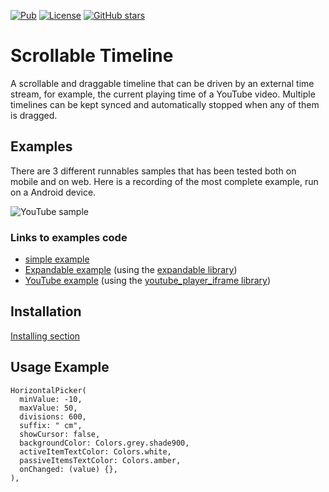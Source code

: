 [![Pub](https://img.shields.io/pub/v/flutter_scrollable_timeline.svg)](https://pub.dartlang.org/packages/flutter_scrollable_timeline)
[![License](https://img.shields.io/badge/licence-MIT-blue.svg)](https://github.com/beyondeye/flutter_scrollable_timeline/blob/main/LICENSE)
[![GitHub stars](https://img.shields.io/github/stars/beyondeye/flutter_scrollable_timeline.svg?style=social)](https://github.com/beyondeye/flutter_scrollable_timeline)

# Scrollable Timeline
A scrollable and draggable timeline that can be driven by an external time stream,
for example, the current playing time of a YouTube video. Multiple timelines can be kept synced
and automatically stopped when any of them is dragged.

## Examples
There are 3 different runnables samples that has been tested both on mobile and on web.
Here is a recording of the most complete example, run on a Android device.

![YouTube sample](https://github.com/beyondeye/flutter_scrollable_timeline/blob/main/example/samples/scrollable_timeline_youtube.gif)

### Links to examples code
- [simple example](https://github.com/beyondeye/flutter_scrollable_timeline/blob/main/example/lib/pages/basic_example_page.dart)
- [Expandable example](https://github.com/beyondeye/flutter_scrollable_timeline/blob/main/example/lib/pages/expandable_example_page.dart)
  (using the [expandable library](https://pub.dev/packages/expandable))
- [YouTube example](https://github.com/beyondeye/flutter_scrollable_timeline/blob/main/example/lib/pages/youtube_example_page.dart)
  (using the [youtube_player_iframe library](https://pub.dev/packages/youtube_player_iframe))
## Installation

[Installing section](https://pub.dev/packages/flutter_scrollable_timelin#-installing-tab-)

## Usage Example
```
HorizontalPicker(
  minValue: -10,
  maxValue: 50,
  divisions: 600,
  suffix: " cm",
  showCursor: false,
  backgroundColor: Colors.grey.shade900,
  activeItemTextColor: Colors.white,
  passiveItemsTextColor: Colors.amber,
  onChanged: (value) {},
),
```


